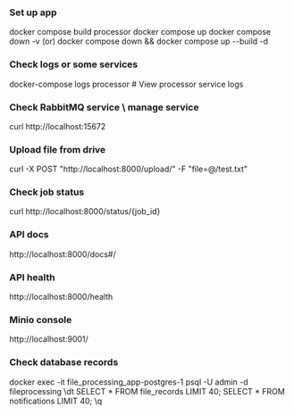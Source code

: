 ### Set up app
docker compose build processor
docker compose up
docker compose down -v
(or)
docker compose down && docker compose up --build -d

### Check logs or some services
docker-compose logs processor     # View processor service logs

### Check RabbitMQ service \ manage service
curl http://localhost:15672

### Upload file from drive
curl -X POST "http://localhost:8000/upload/" -F "file=@/test.txt"

### Check job status
curl http://localhost:8000/status/{job_id}

### API docs
http://localhost:8000/docs#/

### API health
http://localhost:8000/health

### Minio console
http://localhost:9001/

### Check database records
docker exec -it file_processing_app-postgres-1 psql -U admin -d fileprocessing
\dt
SELECT * FROM file_records LIMIT 40;
SELECT * FROM notifications LIMIT 40;
\q
